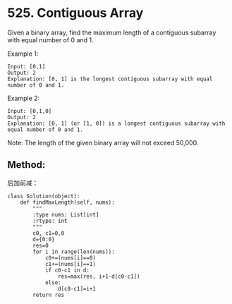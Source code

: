 # 525. Contiguous Array

Given a binary array, find the maximum length of a contiguous subarray with equal number of 0 and 1.

Example 1:

    Input: [0,1]
    Output: 2
    Explanation: [0, 1] is the longest contiguous subarray with equal number of 0 and 1.

Example 2:

    Input: [0,1,0]
    Output: 2
    Explanation: [0, 1] (or [1, 0]) is a longest contiguous subarray with equal number of 0 and 1.

Note: The length of the given binary array will not exceed 50,000.

## Method:

后加前减：

    class Solution(object):
        def findMaxLength(self, nums):
            """
            :type nums: List[int]
            :rtype: int
            """
            c0, c1=0,0
            d={0:0}
            res=0
            for i in range(len(nums)):
                c0+=(nums[i]==0)
                c1+=(nums[i]==1)
                if c0-c1 in d:
                    res=max(res, i+1-d[c0-c1])
                else:
                    d[c0-c1]=i+1
            return res
